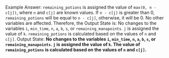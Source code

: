 Example Answer: 
`remaining_potions` is assigned the value of `max(0, n - c[j])`, where `n` and `c[j]` are known values. If `n - c[j]` is greater than 0, `remaining_potions` will be equal to `n - c[j]`, otherwise, it will be 0. No other variables are affected. Therefore, the Output State is: No changes to the variables `i`, `min_time`, `n`, `a`, `b`, `s`, or `remaining_manapoints`. `j` is assigned the value of `k`. `remaining_potions` is calculated based on the values of `n` and `c[j]`.
Output State: **No changes to the variables `i`, `min_time`, `n`, `a`, `b`, `s`, or `remaining_manapoints`. `j` is assigned the value of `k`. The value of `remaining_potions` is calculated based on the values of `n` and `c[j]`.**